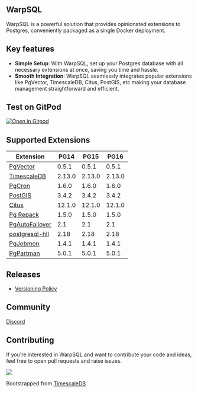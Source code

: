 ## WarpSQL
WarpSQL is a powerful solution that provides opinionated extensions to Postgres, conveniently packaged as a single Docker deployment.


## Key features
- **Simple Setup**: With WarpSQL, set up your Postgres database with all necessary extensions at once, saving you time and hassle.
- **Smooth Integration**: WarpSQL seamlessly integrates popular extensions like PgVector, TimescaleDB, Citus, PostGIS, etc making your database management straightforward and efficient.

## Test on GitPod
[![Open in Gitpod](https://gitpod.io/button/open-in-gitpod.svg)](https://gitpod.io/#https://github.com/ChakshuGautam/postgres-tsdb-vector-docker)

## Supported Extensions

| Extension                                                        | PG14   | PG15   | PG16   |
|------------------------------------------------------------------|--------|--------|--------|
| [PgVector](https://github.com/pgvector/pgvector)                 | 0.5.1  | 0.5.1  | 0.5.1  |
| [TimescaleDB](https://github.com/timescale/timescaledb)          | 2.13.0 | 2.13.0 | 2.13.0 |
| [PgCron](https://github.com/citusdata/pg_cron)                   | 1.6.0  | 1.6.0  | 1.6.0  |
| [PostGIS](https://postgis.net)                                   | 3.4.2  | 3.4.2  | 3.4.2  |
| [Citus](https://www.citusdata.com/)                              | 12.1.0 | 12.1.0 | 12.1.0 |
| [Pg Repack](https://github.com/reorg/pg_repack)                  | 1.5.0  | 1.5.0  | 1.5.0  |
| [PgAutoFailover](https://github.com/hapostgres/pg_auto_failover) | 2.1    | 2.1    | 2.1    |
| [postgresql-hll](https://github.com/citusdata/postgresql-hll)    | 2.18   | 2.18   | 2.18   |
| [PgJobmon](https://github.com/omniti-labs/pg_jobmon)             | 1.4.1  | 1.4.1  | 1.4.1  |
| [PgPartman](https://github.com/pgpartman/pg_partman)             | 5.0.1  | 5.0.1  | 5.0.1  |

## Releases
- [Versioning Policy](./docs/version-policy.md)


## Community
[Discord](https://bit.ly/C4GTCommunityChannel)

## Contributing
If you're interested in WarpSQL and want to contribute your code and ideas, feel free to open pull requests and raise issues.

<a href="https://github.com/Samagra-Development/WarpSQL/graphs/contributors">
  <img src="https://contrib.rocks/image?repo=Samagra-Development/WarpSQL" />
</a>

Bootstrapped from [TimescaleDB](https://github.com/timescale/timescaledb-docker)

